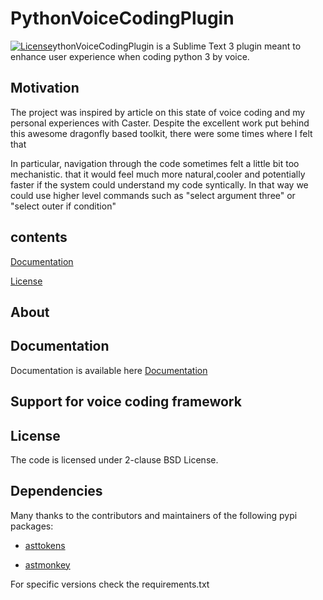 # PythonVoiceCodingPlugin

[![License](https://img.shields.io/badge/License-BSD%202--Clause-orange.svg)](https://opensource.org/licenses/BSD-2-Clause)ythonVoiceCodingPlugin is a Sublime Text 3 plugin meant to enhance user experience 
when coding python 3 by voice. 

[](doc/example_5.gif)

## Motivation

The project was inspired by article on this state of voice coding  and my personal experiences
with  Caster. Despite the excellent work put behind this awesome dragonfly based toolkit, 
there were some times where I felt that 

In particular, navigation through the code sometimes felt a little bit too mechanistic. 
that it would feel much more natural,cooler  and potentially faster if the system could understand my code syntically.
In that way we could use higher level commands such as "select argument three" or "select outer if condition" 

## contents
[Documentation](#documentation)

[License](#license)

## About

## Documentation

Documentation is available here [Documentation](doc/README.md)

## Support for voice coding framework



## License

The code is licensed under 2-clause BSD License.

## Dependencies

Many thanks to the contributors and maintainers of the following pypi packages:

* [asttokens](https://github.com/gristlabs/asttokens)

* [astmonkey](https://github.com/mutpy/astmonkey)

For specific versions check the requirements.txt

